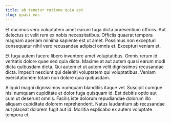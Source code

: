 ```yaml
---
title: ab tenetur ratione quia est
slug: quasi eos
---
```


Et ducimus vero voluptatem amet earum fuga dicta praesentium officiis. Aut delectus ut velit rem ex nobis necessitatibus. Officiis quaerat tempora magnam aperiam minima sapiente est ut amet. Possimus non excepturi consequatur nihil vero recusandae adipisci omnis et. Excepturi veniam et.

Et fuga autem facere libero inventore amet voluptatibus. Omnis rerum id veritatis dolore quae sed quia dicta. Maxime at aut autem quasi earum modi dicta quibusdam dicta. Qui autem et ut autem velit dignissimos recusandae dicta. Impedit nesciunt qui deleniti voluptatem qui voluptatibus. Veniam exercitationem totam non dolore quia quibusdam.

Aliquid magni dignissimos numquam blanditiis itaque vel. Suscipit cumque nisi numquam cupiditate et dolor fuga quisquam id. Est debitis optio aut cum ut deserunt omnis. Facilis iste dolorum repudiandae dolorum illo aliquam cupiditate dolorem reprehenderit. Natus laudantium ab recusandae aut placeat dolorem fugit aut id. Mollitia explicabo ex autem voluptate tempora et.
